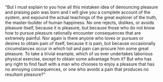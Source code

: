 "But I must explain to you how all this mistaken idea of denouncing pleasure and praising pain 
was born and I will give you a complete account of the system, and expound the actual teachings of the 
great explorer of the truth, the master-builder of human happiness. No one rejects, dislikes, or 
avoids pleasure itself, because it is pleasure, but because those who do not know how to pursue 
pleasure rationally encounter consequences that are extremely painful. Nor again is there anyone who loves 
or pursues or desires to obtain pain of itself, because it is pain, but because occasionally 
circumstances occur in which toil and pain can procure him some great pleasure. To take a trivial 
example, which of us ever undertakes laborious physical exercise, except to obtain some advantage from it? 
But who has any right to find fault with a man who chooses to enjoy a pleasure that has no 
annoying consequences, or one who avoids a pain that produces no resultant pleasure?"